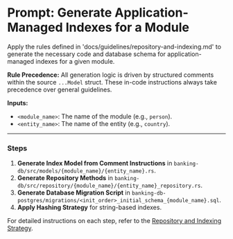 # Prompt: Generate Application-Managed Indexes for a Module

Apply the rules defined in 'docs/guidelines/repository-and-indexing.md' to generate the necessary code and database schema for application-managed indexes for a given module.

**Rule Precedence:** All generation logic is driven by structured comments within the source `...Model` struct. These in-code instructions always take precedence over general guidelines.

**Inputs:**
-   `<module_name>`: The name of the module (e.g., `person`).
-   `<entity_name>`: The name of the entity (e.g., `country`).

---

### Steps

1.  **Generate Index Model from Comment Instructions** in `banking-db/src/models/{module_name}/{entity_name}.rs`.
2.  **Generate Repository Methods** in `banking-db/src/repository/{module_name}/{entity_name}_repository.rs`.
3.  **Generate Database Migration Script** in `banking-db-postgres/migrations/<init_order>_initial_schema_{module_name}.sql`.
4.  **Apply Hashing Strategy** for string-based indexes.

For detailed instructions on each step, refer to the [Repository and Indexing Strategy](../../docs/guidelines/repository-and-indexing.md).
